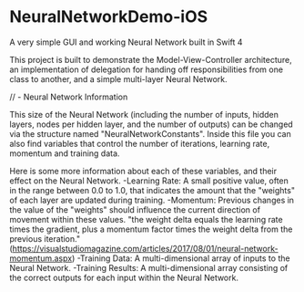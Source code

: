 # NeuralNetworkDemo-iOS
A very simple GUI and working Neural Network built in Swift 4

This project is built to demonstrate the Model-View-Controller architecture, an implementation of delegation for handing off responsibilities from one class to another, and a simple multi-layer Neural Network.

// - Neural Network Information

This size of the Neural Network (including the number of inputs, hidden layers, nodes per hidden layer, and the number of outputs) can be changed via the structure named "NeuralNetworkConstants". Inside this file you can also find variables that control the number of iterations, learning rate, momentum and training data. 

Here is some more information about each of these variables, and their effect on the Neural Network.
-Learning Rate: A small positive value, often in the range between 0.0 to 1.0, that indicates the amount that the "weights" of each layer are updated during training.
-Momentum: Previous changes in the value of the "weights" should influence the current direction of movement within these values. "the weight delta equals the learning rate times the gradient, plus a momentum factor times the weight delta from the previous iteration." (https://visualstudiomagazine.com/articles/2017/08/01/neural-network-momentum.aspx)
-Training Data: A multi-dimensional array of inputs to the Neural Network.
-Training Results: A multi-dimensional array consisting of the correct outputs for each input within the Neural Network.
